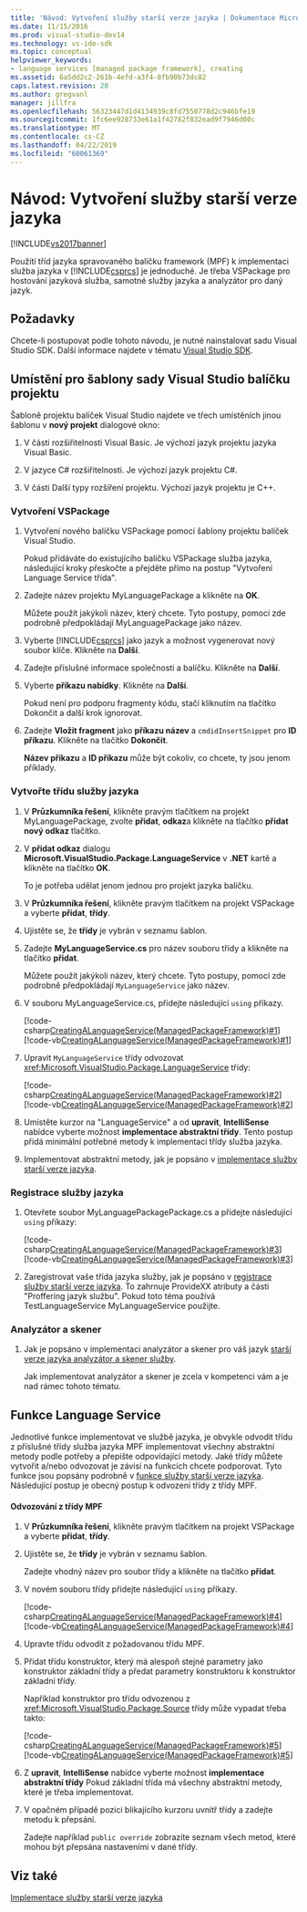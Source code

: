 ```yaml
---
title: 'Návod: Vytvoření služby starší verze jazyka | Dokumentace Microsoftu'
ms.date: 11/15/2016
ms.prod: visual-studio-dev14
ms.technology: vs-ide-sdk
ms.topic: conceptual
helpviewer_keywords:
- language services [managed package framework], creating
ms.assetid: 6a5dd2c2-261b-4efd-a3f4-8fb90b73dc82
caps.latest.revision: 20
ms.author: gregvanl
manager: jillfra
ms.openlocfilehash: 56323447d1d4134939c8fd7550778d2c946bfe19
ms.sourcegitcommit: 1fc6ee928733e61a1f42782f832ead9f7946d00c
ms.translationtype: MT
ms.contentlocale: cs-CZ
ms.lasthandoff: 04/22/2019
ms.locfileid: "60061369"
---
```

# <a name="walkthrough-creating-a-legacy-language-service"></a>Návod: Vytvoření služby starší verze jazyka
[!INCLUDE[vs2017banner](../../includes/vs2017banner.md)]

Použití tříd jazyka spravovaného balíčku framework (MPF) k implementaci služba jazyka v [!INCLUDE[csprcs](../../includes/csprcs-md.md)] je jednoduché. Je třeba VSPackage pro hostování jazyková služba, samotné služby jazyka a analyzátor pro daný jazyk.  
  
## <a name="prerequisites"></a>Požadavky  
 Chcete-li postupovat podle tohoto návodu, je nutné nainstalovat sadu Visual Studio SDK. Další informace najdete v tématu [Visual Studio SDK](../../extensibility/visual-studio-sdk.md).  
  
## <a name="locations-for-the-visual-studio-package-project-template"></a>Umístění pro šablony sady Visual Studio balíčku projektu  
 Šabloně projektu balíček Visual Studio najdete ve třech umístěních jinou šablonu v **nový projekt** dialogové okno:  
  
1. V části rozšiřitelnosti Visual Basic. Je výchozí jazyk projektu jazyka Visual Basic.  
  
2. V jazyce C# rozšiřitelnosti. Je výchozí jazyk projektu C#.  
  
3. V části Další typy rozšíření projektu. Výchozí jazyk projektu je C++.  
  
### <a name="create-a-vspackage"></a>Vytvoření VSPackage  
  
1. Vytvoření nového balíčku VSPackage pomocí šablony projektu balíček Visual Studio.  
  
     Pokud přidáváte do existujícího balíčku VSPackage služba jazyka, následující kroky přeskočte a přejděte přímo na postup "Vytvoření Language Service třída".  
  
2. Zadejte název projektu MyLanguagePackage a klikněte na **OK**.  
  
     Můžete použít jakýkoli název, který chcete. Tyto postupy, pomocí zde podrobně předpokládají MyLanguagePackage jako název.  
  
3. Vyberte [!INCLUDE[csprcs](../../includes/csprcs-md.md)] jako jazyk a možnost vygenerovat nový soubor klíče. Klikněte na **Další**.  
  
4. Zadejte příslušné informace společnosti a balíčku. Klikněte na **Další**.  
  
5. Vyberte **příkazu nabídky**. Klikněte na **Další**.  
  
     Pokud není pro podporu fragmenty kódu, stačí kliknutím na tlačítko Dokončit a další krok ignorovat.  
  
6. Zadejte **Vložit fragment** jako **příkazu název** a `cmdidInsertSnippet` pro **ID příkazu**. Klikněte na tlačítko **Dokončit**.  
  
     **Název příkazu** a **ID příkazu** může být cokoliv, co chcete, ty jsou jenom příklady.  
  
### <a name="create-the-language-service-class"></a>Vytvořte třídu služby jazyka  
  
1. V **Průzkumníka řešení**, klikněte pravým tlačítkem na projekt MyLanguagePackage, zvolte **přidat**, **odkaz**a klikněte na tlačítko **přidat nový odkaz** tlačítko.  
  
2. V **přidat odkaz** dialogu **Microsoft.VisualStudio.Package.LanguageService** v **.NET** kartě a klikněte na tlačítko **OK**.  
  
     To je potřeba udělat jenom jednou pro projekt jazyka balíčku.  
  
3. V **Průzkumníka řešení**, klikněte pravým tlačítkem na projekt VSPackage a vyberte **přidat**, **třídy**.  
  
4. Ujistěte se, že **třídy** je vybrán v seznamu šablon.  
  
5. Zadejte **MyLanguageService.cs** pro název souboru třídy a klikněte na tlačítko **přidat**.  
  
     Můžete použít jakýkoli název, který chcete. Tyto postupy, pomocí zde podrobně předpokládají `MyLanguageService` jako název.  
  
6. V souboru MyLanguageService.cs, přidejte následující `using` příkazy.  
  
     [!code-csharp[CreatingALanguageService(ManagedPackageFramework)#1](../../snippets/csharp/VS_Snippets_VSSDK/creatingalanguageservice(managedpackageframework)/cs/mylanguageservice.cs#1)]
     [!code-vb[CreatingALanguageService(ManagedPackageFramework)#1](../../snippets/visualbasic/VS_Snippets_VSSDK/creatingalanguageservice(managedpackageframework)/vb/mylanguageservice.vb#1)]  
  
7. Upravit `MyLanguageService` třídy odvozovat <xref:Microsoft.VisualStudio.Package.LanguageService> třídy:  
  
     [!code-csharp[CreatingALanguageService(ManagedPackageFramework)#2](../../snippets/csharp/VS_Snippets_VSSDK/creatingalanguageservice(managedpackageframework)/cs/mylanguageservice.cs#2)]
     [!code-vb[CreatingALanguageService(ManagedPackageFramework)#2](../../snippets/visualbasic/VS_Snippets_VSSDK/creatingalanguageservice(managedpackageframework)/vb/mylanguageservice.vb#2)]  
  
8. Umístěte kurzor na "LanguageService" a od **upravit**, **IntelliSense** nabídce vyberte možnost **implementace abstraktní třídy**. Tento postup přidá minimální potřebné metody k implementaci třídy služba jazyka.  
  
9. Implementovat abstraktní metody, jak je popsáno v [implementace služby starší verze jazyka](../../extensibility/internals/implementing-a-legacy-language-service2.md).  
  
### <a name="register-the-language-service"></a>Registrace služby jazyka  
  
1. Otevřete soubor MyLanguagePackagePackage.cs a přidejte následující `using` příkazy:  
  
     [!code-csharp[CreatingALanguageService(ManagedPackageFramework)#3](../../snippets/csharp/VS_Snippets_VSSDK/creatingalanguageservice(managedpackageframework)/cs/mylanguagepackagepackage.cs#3)]
     [!code-vb[CreatingALanguageService(ManagedPackageFramework)#3](../../snippets/visualbasic/VS_Snippets_VSSDK/creatingalanguageservice(managedpackageframework)/vb/mylanguagepackagepackage.vb#3)]  
  
2. Zaregistrovat vaše třída jazyka služby, jak je popsáno v [registrace služby starší verze jazyka](../../extensibility/internals/registering-a-legacy-language-service1.md). To zahrnuje ProvideXX atributy a části "Proffering jazyk službu". Pokud toto téma používá TestLanguageService MyLanguageService použijte.  
  
### <a name="the-parser-and-scanner"></a>Analyzátor a skener  
  
1. Jak je popsáno v implementaci analyzátor a skener pro váš jazyk [starší verze jazyka analyzátor a skener služby](../../extensibility/internals/legacy-language-service-parser-and-scanner.md).  
  
     Jak implementovat analyzátor a skener je zcela v kompetenci vám a je nad rámec tohoto tématu.  
  
## <a name="language-service-features"></a>Funkce Language Service  
 Jednotlivé funkce implementovat ve službě jazyka, je obvykle odvodit třídu z příslušné třídy služba jazyka MPF implementovat všechny abstraktní metody podle potřeby a přepište odpovídající metody. Jaké třídy můžete vytvořit a/nebo odvozovat je závisí na funkcích chcete podporovat. Tyto funkce jsou popsány podrobně v [funkce služby starší verze jazyka](../../extensibility/internals/legacy-language-service-features1.md). Následující postup je obecný postup k odvození třídy z třídy MPF.  
  
#### <a name="deriving-from-an-mpf-class"></a>Odvozování z třídy MPF  
  
1. V **Průzkumníka řešení**, klikněte pravým tlačítkem na projekt VSPackage a vyberte **přidat**, **třídy**.  
  
2. Ujistěte se, že **třídy** je vybrán v seznamu šablon.  
  
     Zadejte vhodný název pro soubor třídy a klikněte na tlačítko **přidat**.  
  
3. V novém souboru třídy přidejte následující `using` příkazy.  
  
     [!code-csharp[CreatingALanguageService(ManagedPackageFramework)#4](../../snippets/csharp/VS_Snippets_VSSDK/creatingalanguageservice(managedpackageframework)/cs/mysource.cs#4)]
     [!code-vb[CreatingALanguageService(ManagedPackageFramework)#4](../../snippets/visualbasic/VS_Snippets_VSSDK/creatingalanguageservice(managedpackageframework)/vb/mysource.vb#4)]  
  
4. Upravte třídu odvodit z požadovanou třídu MPF.  
  
5. Přidat třídu konstruktor, který má alespoň stejné parametry jako konstruktor základní třídy a předat parametry konstruktoru k konstruktor základní třídy.  
  
     Například konstruktor pro třídu odvozenou z <xref:Microsoft.VisualStudio.Package.Source> třídy může vypadat třeba takto:  
  
     [!code-csharp[CreatingALanguageService(ManagedPackageFramework)#5](../../snippets/csharp/VS_Snippets_VSSDK/creatingalanguageservice(managedpackageframework)/cs/mysource.cs#5)]
     [!code-vb[CreatingALanguageService(ManagedPackageFramework)#5](../../snippets/visualbasic/VS_Snippets_VSSDK/creatingalanguageservice(managedpackageframework)/vb/mysource.vb#5)]  
  
6. Z **upravit**, **IntelliSense** nabídce vyberte možnost **implementace abstraktní třídy** Pokud základní třída má všechny abstraktní metody, které je třeba implementovat.  
  
7. V opačném případě pozici blikajícího kurzoru uvnitř třídy a zadejte metodu k přepsání.  
  
     Zadejte například `public override` zobrazíte seznam všech metod, které mohou být přepsána nastaveními v dané třídy.  
  
## <a name="see-also"></a>Viz také  
 [Implementace služby starší verze jazyka](../../extensibility/internals/implementing-a-legacy-language-service1.md)
